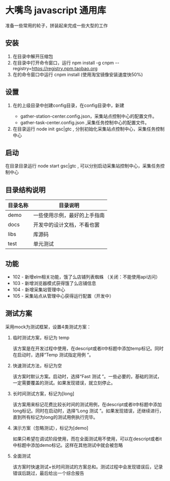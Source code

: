 # 大嘴鸟 javascript 通用库

准备一些常用的轮子，拼装起来完成一些大型的工作

## 安装

1. 在目录<mydir>中解开压缩包
2. 在<mydir>目录中打开命令窗口，运行 npm install -g cnpm --registry=https://registry.npm.taobao.org
3. 在<mydir>的命令窗口中运行 cnpm install (使用淘宝镜像安装速度快50%)

## 设置

1. 在<mydri>的上级目录中创建config目录，在config目录中，新建
   - gather-station-center.config.json，采集站点控制中心的配置文件。
   - gather-task-center.config.json ,采集任务控制中心的配置文件。
2. 在<mydir>目录运行 node init gsc|gtc , 分别初始化采集站点控制中心，采集任务控制中心

## 启动

在目录<mydir>目录运行 node start gsc|gtc , 可以分别启动采集站控制中心，采集任务控制中心

## 目录结构说明

| 目录名称 | 目录说明                     |
| -------- | ---------------------------- |
| demo     | 一些使用示例，最好的上手指南 |
| docs     | 开发中的设计文档，不看也罢   |
| libs     | 库源码                       |
| test     | 单元测试                     |

## 功能

- 102 - 新增elm相关功能，饿了么店铺列表蜘蛛 （关闭：不能使用api访问）
- 103 - 新增浏览器模式获得饿了么店铺信息
- 104 - 新增采集站管理中心
- 105 - 采集站点从管理中心获得运行配置（开发中）

## 测试方案

采用mock为测试框架，设置4类测试方案：

1. 临时测试方案，标记为 temp

   该方案是在开发过程中使用，在descript或者it中标题中添加temp标记。同时在启动时，选择“Temp 测试指定用例 ”。

2. 快速测试方法，标记为空

   该方案时默认方案。启动时，选择“Fast 测试 ”。一些必要的，基础的测试，一定需要覆盖的测试。如果发现错误，就立刻停止。

3. 长时间测试方案，标记为[long]

   该方案用来标记花费比较长时间的测试用例，在descript或者it中标题中添加long标记。同时在启动时，选择“Long 测试 ”。如果发现错误，还继续进行，直到所有标记为long的测试用例执行完毕。

4. 演示方案（忽略测试），标记为[demo]

   如果只希望在调试阶段使用，而在全面测试用不使用，可以在descript或者it中标题中添加demo标记。这样在其他测试中就会被忽略

5. 全面测试

   该方案时快速测试+长时间测试的方案总和。测试过程中会发现错误后，记录错误后跳过，最后给出一个综合报告

